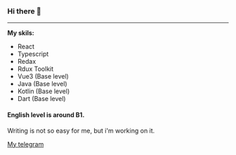 ### Hi there 👋
---

__My skils:__
- React
- Typescript
- Redax
- Rdux Toolkit
- Vue3 (Base level) 
- Java (Base level) 
- Kotlin (Base level) 
- Dart (Base level) 



#### English level is around B1. 
 Writing is not so easy for me, but i'm working on it.

 [My telegram](https://t.me/AlexandrNS70)

<!--
**Alexandr707/Alexandr707** is a ✨ _special_ ✨ repository because its `README.md` (this file) appears on your GitHub profile.

Here are some ideas to get you started:

- 🔭 I’m currently working on ...
- 🌱 I’m currently learning ...
- 👯 I’m looking to collaborate on ...
- 🤔 I’m looking for help with ...
- 💬 Ask me about ...
- 📫 How to reach me: ...
- 😄 Pronouns: ...
- ⚡ Fun fact: ...
-->
